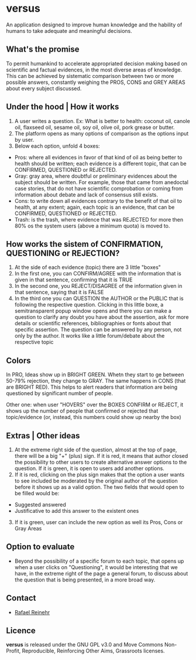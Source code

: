 # versus
An application designed to improve human knowledge and the hability of humans to take adequate and meaningful decisions.

## What's the promise

To permit humankind to accelerate appropriated decision making based on scientific and factual evidences, in the most diverse areas of knowledge. This can be achieved by sistematic comparison between two or more possible answers, constantly weighing the PROS, CONS and GREY AREAS about every subject discussed.

## Under the hood | How it works

1. A user writes a question. Ex: What is better to health: coconut oil, canole oil, flaxseed oil, sesame oil, soy oil, olive oil, pork grease or butter.
2. The platform opens as many options of comparison as the options input by user.
3. Below each option, unfold 4 boxes:
- Pros: where all evidences in favor of that kind of oil as being better to health should be written; each evidence is a different topic, that can be CONFIRMED, QUESTIONED or REJECTED.
- Gray: gray area, where doubtful or preliminary evidences about the subject should be written. For example, those that came from anedoctal case stories, that do not have scientific comprobation or coming from information about debate and lack of consensus still exists.
- Cons: to write down all evidences contrary to the benefit of that oil to health, at any extent; again, each topic is an evidence, that can be CONFIRMED, QUESTIONED or REJECTED.
- Trash: is the trash, where evidence that was REJECTED for more then 80% os the system users (above a minimum quota) is moved to.

## How works the sistem of CONFIRMATION, QUESTIONING or REJECTION?

1. At the side of each evidence (topic) there are 3 little "boxes"
2. In the first one, you can CONFIRM/AGREE with the information that is given in that sentence, confirming that it is TRUE
3. In the second one, you REJECT/DISAGREE of the information given in that sentence, saying that it is FALSE
4. In the third one you can  QUESTION the AUTHOR or the PUBLIC that is following the respective question. Clicking in this little boxe, a semitransparent popup window opens and there you can make a question to clarify any doubt you have about the assertion, ask for more details or scientific references, bibliographies or fonts about that specific assertion. The question can be answered by any person, not only by the author. It works like a little forum/debate about the respective topic

## Colors

In PRO, Ideas show up in BRIGHT GREEN. Whetn they start to ge between 50-79% rejection, they change to GRAY. The same happens in CONS (that are BRIGHT RED). This helps to alert readers that information are being questioned by significant number of people.

Other one: when user "HOVERS" over the BOXES CONFIRM or REJECT, it shows up the number of people that confirmed or rejected that topic/evidence (or, instead, this numbers could show up nearby the box)

## Extras | Other ideas

1. At the extreme right side of the question, almost at the top of page, there will be a big "+" (plus) sign. If it is red, it means that author closed the possibility to other users to create alternative answer options to the question. If it is green, it is open to users add another options.
2. If it is red, clicking on the plus sign makes that the option a user wants to see included be moderated by the original author of the question before it shows up as a valid option. The two fields that would open to be filled would be:
- Suggested answered
- Justificative to add this answer to the existent ones
3. If it is green, user can include the new option as well its Pros, Cons or Gray Areas

## Option to evaluate

- Beyond the possibility of a specific forum to each topic, that opens up when a user clicks on "Questioning", it would be interesting that we have, in the extreme right of the page a general forum, to discuss about the question that is being presented, in a more broad way.

## Contact

* [Rafael Reinehr](https://github.com/RafaelReinehr)

## Licence

<b>versus</b> is released under the GNU GPL v3.0 and Move Commons Non-Profit, Reproducible, Reinforcing Other Aims, Grassroots licenses.
